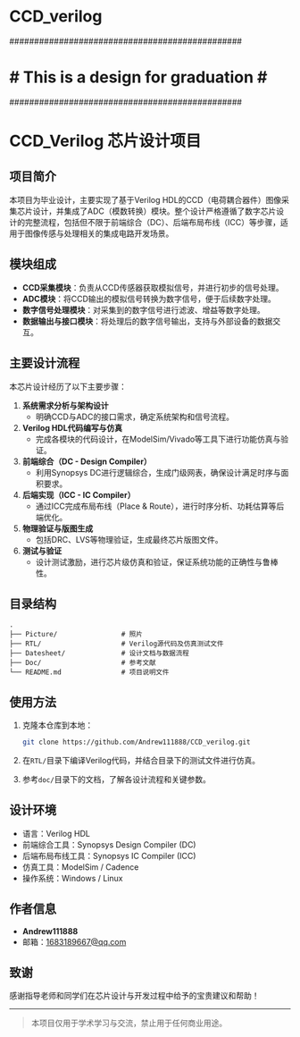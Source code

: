 # CCD_verilog
###############################################

#  # This is a design for graduation #    #

###############################################

# CCD_Verilog 芯片设计项目

## 项目简介

本项目为毕业设计，主要实现了基于Verilog HDL的CCD（电荷耦合器件）图像采集芯片设计，并集成了ADC（模数转换）模块。整个设计严格遵循了数字芯片设计的完整流程，包括但不限于前端综合（DC）、后端布局布线（ICC）等步骤，适用于图像传感与处理相关的集成电路开发场景。

## 模块组成

- **CCD采集模块**：负责从CCD传感器获取模拟信号，并进行初步的信号处理。
- **ADC模块**：将CCD输出的模拟信号转换为数字信号，便于后续数字处理。
- **数字信号处理模块**：对采集到的数字信号进行滤波、增益等数字处理。
- **数据输出与接口模块**：将处理后的数字信号输出，支持与外部设备的数据交互。

## 主要设计流程

本芯片设计经历了以下主要步骤：

1. **系统需求分析与架构设计**
   - 明确CCD与ADC的接口需求，确定系统架构和信号流程。
2. **Verilog HDL代码编写与仿真**
   - 完成各模块的代码设计，在ModelSim/Vivado等工具下进行功能仿真与验证。
3. **前端综合（DC - Design Compiler）**
   - 利用Synopsys DC进行逻辑综合，生成门级网表，确保设计满足时序与面积要求。
4. **后端实现（ICC - IC Compiler）**
   - 通过ICC完成布局布线（Place & Route），进行时序分析、功耗估算等后端优化。
5. **物理验证与版图生成**
   - 包括DRC、LVS等物理验证，生成最终芯片版图文件。
6. **测试与验证**
   - 设计测试激励，进行芯片级仿真和验证，保证系统功能的正确性与鲁棒性。

## 目录结构

```
.
├── Picture/                # 照片
├── RTL/                    # Verilog源代码及仿真测试文件
├── Datesheet/              # 设计文档与数据流程
├── Doc/                    # 参考文献
└── README.md               # 项目说明文件
```

## 使用方法

1. 克隆本仓库到本地：
    ```bash
    git clone https://github.com/Andrew111888/CCD_verilog.git
    ```

2. 在`RTL/`目录下编译Verilog代码，并结合目录下的测试文件进行仿真。

3. 参考`doc/`目录下的文档，了解各设计流程和关键参数。

## 设计环境

- 语言：Verilog HDL
- 前端综合工具：Synopsys Design Compiler (DC)
- 后端布局布线工具：Synopsys IC Compiler (ICC)
- 仿真工具：ModelSim / Cadence
- 操作系统：Windows / Linux

## 作者信息

- **Andrew111888**
- 邮箱：1683189667@qq.com

## 致谢

感谢指导老师和同学们在芯片设计与开发过程中给予的宝贵建议和帮助！

---

> 本项目仅用于学术学习与交流，禁止用于任何商业用途。
